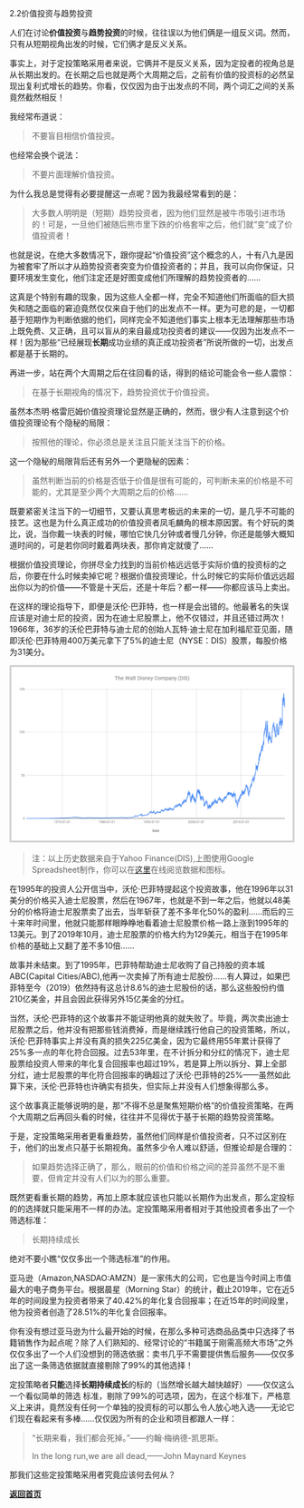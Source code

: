 2.2价值投资与趋势投资

人们在讨论**价值投资**与**趋势投资**的时候，往往误以为他们俩是一组反义词。然而，只有从短期视角出发的时候，它们俩才是反义关系。

事实上，对于定投策略采用者来说，它俩并不是反义关系，因为定投者的视角总是从长期出发的。在长期之后也就是两个大周期之后，之前有价值的投资标的必然呈现出复利式增长的趋势。你看，仅仅因为由于出发点的不同，两个词汇之间的关系竟然截然相反！

我经常布道说：

> 不要盲目相信价值投资。

也经常会换个说法：

> 不要片面理解价值投资。

为什么我总是觉得有必要提醒这一点呢？因为我最经常看到的是：

> 大多数人明明是（短期）趋势投资者，因为他们显然是被牛市吸引进市场的！可是，一旦他们被随后熊市里下跌的价格套牢之后，他们就“变”成了价值投资者！

也就是说，在绝大多数情况下，跟你提起“价值投资”这个概念的人，十有八九是因为被套牢了所以才从趋势投资者突变为价值投资者的；并且，我可以向你保证，只要环境发生变化，他们注定还是好图变成他们所理解的趋势投资者的……

这真是个特别有趣的现象，因为这些人全都一样，完全不知道他们所面临的巨大损失和随之面临的窘迫竟然仅仅来自于他们的出发点不一样。更为可悲的是，一切都基于短期作为判断依据的他们，同样完全不知道他们事实上根本无法理解那些市场上既免费、又正确，且可以盲从的来自最成功投资者的建议——仅因为出发点不一样！因为那些“已经展现**长期**成功业绩的真正成功投资者”所说所做的一切，出发点都是基于长期的。

再进一步，站在两个大周期之后在往回看的话，得到的结论可能会令一些人震惊：

> 在基于长期视角的情况下，趋势投资优于价值投资。

虽然本杰明·格雷厄姆价值投资理论显然是正确的，然而，很少有人注意到这个价值投资理论有个隐秘的局限：

> 按照他的理论，你必须总是关注且只能关注当下的价格。

这一个隐秘的局限背后还有另外一个更隐秘的因素：

> 虽然判断当前的价格是否低于价值是很有可能的，可判断未来的价格是不可能的，尤其是至少两个大周期之后的价格……

既要紧密关注当下的一切细节，又要认真思考极远的未来的一切，是几乎不可能的技艺。这也是为什么真正成功的价值投资者凤毛麟角的根本原因罢。有个好玩的类比，说，当你戴一块表的时候，哪怕它快几分钟或者慢几分钟，你还是能够大概知道时间的，可是若你同时戴着两块表，那你肯定就傻了……

根据价值投资理论，你拼尽全力找到的当前价格远远低于实际价值的投资标的之后，你要在什么时候卖掉它呢？根据价值投资理论，什么时候它的实际价值远远超出你以为的价值——不管是十天后，还是十年后？都一样——你都应该马上卖出。

在这样的理论指导下，即便是沃伦·巴菲特，也一样是会出错的。他最著名的失误应该是对迪士尼的投资，因为在迪士尼股票上，他不仅错过，并且还错过两次！1966年，36岁的沃伦巴菲特与迪士尼的创始人瓦特·迪士尼在加利福尼亚见面，随即沃伦·巴菲特用400万美元拿下了5%的迪士尼（NYSE：DIS）股票，每股价格为31美分。

![Figure13](assets/images/Figure13.png)

> 注：以上历史数据来自于Yahoo Finance(DIS),上图使用Google Spreadsheet制作，你可以在[这里](https://docs.google.com/spreadsheets/d/1Vni-yvkOk7FPixEzQjGa4T7qLa-DzpaQuwlO0xTzrwI/edit?usp=sharing)在线阅览数据和图标。

在1995年的投资人公开信当中，沃伦·巴菲特提起这个投资故事，他在1996年以31美分的价格买入迪士尼股票，然后在1967年，也就是不到一年之后，他就以48美分的价格将迪士尼股票卖了出去，当年斩获了差不多年化50%的盈利……而后的三十来年时间里，他就只能那样眼睁睁地看着迪士尼股票价格一路上涨到1995年的13美元。到了2019年10月，迪士尼股票的价格大约为129美元，相当于在1995年价格的基础上又翻了差不多10倍……

故事并未结束。到了1995年，巴菲特帮助迪士尼收购了自己持股的资本城ABC(Capital Cities/ABC),他再一次卖掉了所有迪士尼股份……有人算过，如果巴菲特至今（2019）依然持有这总计8.6%的迪士尼股份的话，那么这些股份约值210亿美金，并且会因此获得另外15亿美金的分红。

当然，沃伦·巴菲特的这个故事并不能证明他真的就失败了。毕竟，两次卖出迪士尼股票之后，他并没有把那些钱消费掉，而是继续践行他自己的投资策略，所以，沃伦·巴菲特事实上并没有真的损失225亿美金，因为它最终用55年累计获得了25%多一点的年化符合回报。过去53年里，在不计拆分和分红的情况下，迪士尼股票给投资人带来的年化复合回报率也超过19%，若是算上所以拆分、算上全部分红，迪士尼股票的年化符合回报率的确超过了沃伦·巴菲特的25%——虽然如此算下来，沃伦·巴菲特也许确实有损失，但实际上并没有人们想象得那么多。

这个故事真正能够说明的是，那“不得不总是聚焦短期价格”的价值投资策略，在两个大周期之后再回头看的时候，往往并不见得优于基于长期的趋势投资策略。

于是，定投策略采用者更看重趋势，虽然他们同样是价值投资者，只不过区别在于，他们的出发点只基于长期视角。虽然多少令人难以舒适，但推论却是合理的：

> 如果趋势选择正确了，那么，眼前的价值和价格之间的差异虽然不是不重要，但肯定并没有人们以为的那么重要。

既然更看重长期的趋势，再加上原本就应该也只能以长期作为出发点，那么定投标的的选择就只能采用不一样的办法。定投策略采用者相对于其他投资者多出了一个筛选标准：

> 长期持续成长

绝对不要小瞧“仅仅多出一个筛选标准”的作用。

亚马逊（Amazon,NASDAO:AMZN）是一家伟大的公司，它也是当今时间上市值最大的电子商务平台。根据晨星（Morning Star）的统计，截止2019年，它在近5年的时间段里为投资者带来了40.42%的年化复合回报率；在近15年的时间段里，他为投资者创造了28.51%的年化复合回报率。

你有没有想过亚马逊为什么最开始的时候，在那么多种可选商品品类中只选择了书籍销售作为起点呢？除了人们熟知的、经常讨论的“书籍属于刚需高频大市场”之外仅仅多出了一个人们没想到的筛选依据：卖书几乎不需要提供售后服务——仅仅多出了这一条筛选依据就直接剔除了99%的其他选择！

定投策略者**只能**选择**长期持续成长**的标的（当然增长越大越快越好）——仅仅这么一个看似简单的筛选 标准，剔除了99%的可选项，因为，在这个标准下，严格意义上来讲，竟然没有任何一个单独的投资标的可以那么令人放心地入选——无论它们现在看起来有多棒……仅仅因为所有的企业和项目都跟人一样：

> “长期来看，我们都会死掉。”——约翰·梅纳德-凯恩斯。
>
> In the long run,we are all dead,——John Maynard Keynes

那我们这些定投策略采用者究竟应该何去何从？

[**返回首页**](./index.md)
